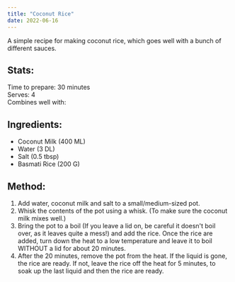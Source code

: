 ```yaml
---
title: "Coconut Rice"
date: 2022-06-16
---
```

A simple recipe for making coconut rice, which goes well with a bunch of different sauces.

## Stats:
Time to prepare: 30 minutes  
Serves: 4  
Combines well with:  

## Ingredients:
- Coconut Milk (400 ML)
- Water (3 DL)
- Salt (0.5 tbsp)
- Basmati Rice (200 G)

## Method:
1. Add water, coconut milk and salt to a small/medium-sized pot.
2. Whisk the contents of the pot using a whisk. (To make sure the coconut milk mixes well.)
3. Bring the pot to a boil (If you leave a lid on, be careful it doesn't boil over, as it leaves quite a mess!) and add the rice. Once the rice are added, turn down the heat to a low temperature and leave it to boil WITHOUT a lid for about 20 minutes.
4. After the 20 minutes, remove the pot from the heat. If the liquid is gone, the rice are ready. If not, leave the rice off the heat for 5 minutes, to soak up the last liquid and then the rice are ready.
